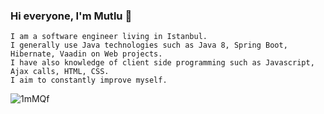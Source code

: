 ### Hi everyone, I'm Mutlu 👋
```
I am a software engineer living in Istanbul.
I generally use Java technologies such as Java 8, Spring Boot, Hibernate, Vaadin on Web projects. 
I have also knowledge of client side programming such as Javascript, Ajax calls, HTML, CSS.
I aim to constantly improve myself.
```
![1mMQf](https://user-images.githubusercontent.com/42313363/89043218-d1dd3100-d350-11ea-8521-df6f1f72c140.gif)
